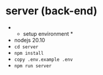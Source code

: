 # server (back-end)
- * setup environment *
- nodejs 20.10 
- `cd server` 
- `npm install`
- `copy .env.example .env`
- `npm run server`
